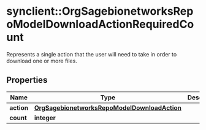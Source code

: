 # synclient::OrgSagebionetworksRepoModelDownloadActionRequiredCount

Represents a single action that the user will need to take in order to download one or more files.

## Properties
Name | Type | Description | Notes
------------ | ------------- | ------------- | -------------
**action** | [**OrgSagebionetworksRepoModelDownloadAction**](org.sagebionetworks.repo.model.download.Action.md) |  | [optional] 
**count** | **integer** |  | [optional] 



